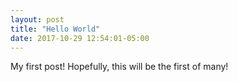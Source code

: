 ```yaml
---
layout: post
title: "Hello World"
date: 2017-10-29 12:54:01-05:00
---
```


My first post! Hopefully, this will be the first of many!

